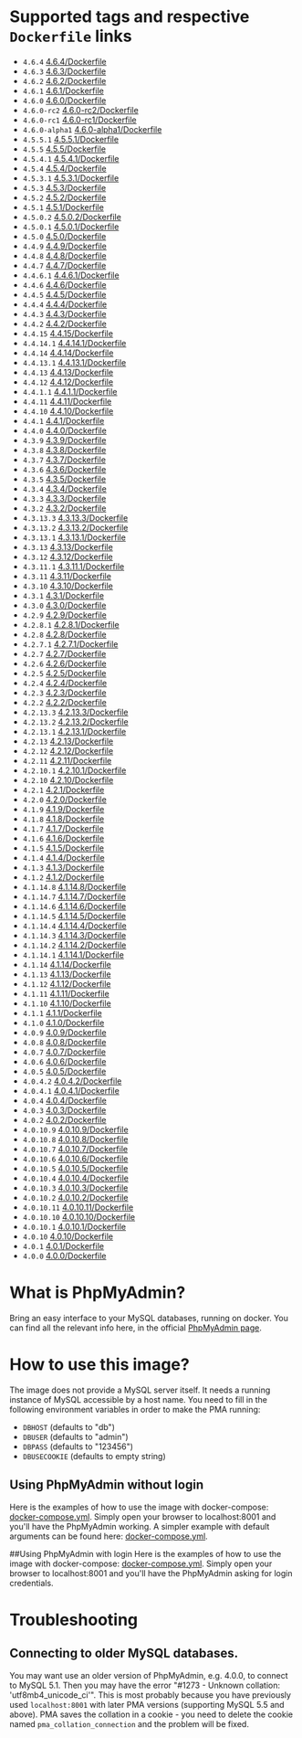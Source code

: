 # Supported tags and respective `Dockerfile` links
- `4.6.4` [4.6.4/Dockerfile](https://github.com/dnhsoft/docker-phpmyadmin/blob/4.6.4/Dockerfile)
- `4.6.3` [4.6.3/Dockerfile](https://github.com/dnhsoft/docker-phpmyadmin/blob/4.6.3/Dockerfile)
- `4.6.2` [4.6.2/Dockerfile](https://github.com/dnhsoft/docker-phpmyadmin/blob/4.6.2/Dockerfile)
- `4.6.1` [4.6.1/Dockerfile](https://github.com/dnhsoft/docker-phpmyadmin/blob/4.6.1/Dockerfile)
- `4.6.0` [4.6.0/Dockerfile](https://github.com/dnhsoft/docker-phpmyadmin/blob/4.6.0/Dockerfile)
- `4.6.0-rc2` [4.6.0-rc2/Dockerfile](https://github.com/dnhsoft/docker-phpmyadmin/blob/4.6.0-rc2/Dockerfile)
- `4.6.0-rc1` [4.6.0-rc1/Dockerfile](https://github.com/dnhsoft/docker-phpmyadmin/blob/4.6.0-rc1/Dockerfile)
- `4.6.0-alpha1` [4.6.0-alpha1/Dockerfile](https://github.com/dnhsoft/docker-phpmyadmin/blob/4.6.0-alpha1/Dockerfile)
- `4.5.5.1` [4.5.5.1/Dockerfile](https://github.com/dnhsoft/docker-phpmyadmin/blob/4.5.5.1/Dockerfile)
- `4.5.5` [4.5.5/Dockerfile](https://github.com/dnhsoft/docker-phpmyadmin/blob/4.5.5/Dockerfile)
- `4.5.4.1` [4.5.4.1/Dockerfile](https://github.com/dnhsoft/docker-phpmyadmin/blob/4.5.4.1/Dockerfile)
- `4.5.4` [4.5.4/Dockerfile](https://github.com/dnhsoft/docker-phpmyadmin/blob/4.5.4/Dockerfile)
- `4.5.3.1` [4.5.3.1/Dockerfile](https://github.com/dnhsoft/docker-phpmyadmin/blob/4.5.3.1/Dockerfile)
- `4.5.3` [4.5.3/Dockerfile](https://github.com/dnhsoft/docker-phpmyadmin/blob/4.5.3/Dockerfile)
- `4.5.2` [4.5.2/Dockerfile](https://github.com/dnhsoft/docker-phpmyadmin/blob/4.5.2/Dockerfile)
- `4.5.1` [4.5.1/Dockerfile](https://github.com/dnhsoft/docker-phpmyadmin/blob/4.5.1/Dockerfile)
- `4.5.0.2` [4.5.0.2/Dockerfile](https://github.com/dnhsoft/docker-phpmyadmin/blob/4.5.0.2/Dockerfile)
- `4.5.0.1` [4.5.0.1/Dockerfile](https://github.com/dnhsoft/docker-phpmyadmin/blob/4.5.0.1/Dockerfile)
- `4.5.0` [4.5.0/Dockerfile](https://github.com/dnhsoft/docker-phpmyadmin/blob/4.5.0/Dockerfile)
- `4.4.9` [4.4.9/Dockerfile](https://github.com/dnhsoft/docker-phpmyadmin/blob/4.4.9/Dockerfile)
- `4.4.8` [4.4.8/Dockerfile](https://github.com/dnhsoft/docker-phpmyadmin/blob/4.4.8/Dockerfile)
- `4.4.7` [4.4.7/Dockerfile](https://github.com/dnhsoft/docker-phpmyadmin/blob/4.4.7/Dockerfile)
- `4.4.6.1` [4.4.6.1/Dockerfile](https://github.com/dnhsoft/docker-phpmyadmin/blob/4.4.6.1/Dockerfile)
- `4.4.6` [4.4.6/Dockerfile](https://github.com/dnhsoft/docker-phpmyadmin/blob/4.4.6/Dockerfile)
- `4.4.5` [4.4.5/Dockerfile](https://github.com/dnhsoft/docker-phpmyadmin/blob/4.4.5/Dockerfile)
- `4.4.4` [4.4.4/Dockerfile](https://github.com/dnhsoft/docker-phpmyadmin/blob/4.4.4/Dockerfile)
- `4.4.3` [4.4.3/Dockerfile](https://github.com/dnhsoft/docker-phpmyadmin/blob/4.4.3/Dockerfile)
- `4.4.2` [4.4.2/Dockerfile](https://github.com/dnhsoft/docker-phpmyadmin/blob/4.4.2/Dockerfile)
- `4.4.15` [4.4.15/Dockerfile](https://github.com/dnhsoft/docker-phpmyadmin/blob/4.4.15/Dockerfile)
- `4.4.14.1` [4.4.14.1/Dockerfile](https://github.com/dnhsoft/docker-phpmyadmin/blob/4.4.14.1/Dockerfile)
- `4.4.14` [4.4.14/Dockerfile](https://github.com/dnhsoft/docker-phpmyadmin/blob/4.4.14/Dockerfile)
- `4.4.13.1` [4.4.13.1/Dockerfile](https://github.com/dnhsoft/docker-phpmyadmin/blob/4.4.13.1/Dockerfile)
- `4.4.13` [4.4.13/Dockerfile](https://github.com/dnhsoft/docker-phpmyadmin/blob/4.4.13/Dockerfile)
- `4.4.12` [4.4.12/Dockerfile](https://github.com/dnhsoft/docker-phpmyadmin/blob/4.4.12/Dockerfile)
- `4.4.1.1` [4.4.1.1/Dockerfile](https://github.com/dnhsoft/docker-phpmyadmin/blob/4.4.1.1/Dockerfile)
- `4.4.11` [4.4.11/Dockerfile](https://github.com/dnhsoft/docker-phpmyadmin/blob/4.4.11/Dockerfile)
- `4.4.10` [4.4.10/Dockerfile](https://github.com/dnhsoft/docker-phpmyadmin/blob/4.4.10/Dockerfile)
- `4.4.1` [4.4.1/Dockerfile](https://github.com/dnhsoft/docker-phpmyadmin/blob/4.4.1/Dockerfile)
- `4.4.0` [4.4.0/Dockerfile](https://github.com/dnhsoft/docker-phpmyadmin/blob/4.4.0/Dockerfile)
- `4.3.9` [4.3.9/Dockerfile](https://github.com/dnhsoft/docker-phpmyadmin/blob/4.3.9/Dockerfile)
- `4.3.8` [4.3.8/Dockerfile](https://github.com/dnhsoft/docker-phpmyadmin/blob/4.3.8/Dockerfile)
- `4.3.7` [4.3.7/Dockerfile](https://github.com/dnhsoft/docker-phpmyadmin/blob/4.3.7/Dockerfile)
- `4.3.6` [4.3.6/Dockerfile](https://github.com/dnhsoft/docker-phpmyadmin/blob/4.3.6/Dockerfile)
- `4.3.5` [4.3.5/Dockerfile](https://github.com/dnhsoft/docker-phpmyadmin/blob/4.3.5/Dockerfile)
- `4.3.4` [4.3.4/Dockerfile](https://github.com/dnhsoft/docker-phpmyadmin/blob/4.3.4/Dockerfile)
- `4.3.3` [4.3.3/Dockerfile](https://github.com/dnhsoft/docker-phpmyadmin/blob/4.3.3/Dockerfile)
- `4.3.2` [4.3.2/Dockerfile](https://github.com/dnhsoft/docker-phpmyadmin/blob/4.3.2/Dockerfile)
- `4.3.13.3` [4.3.13.3/Dockerfile](https://github.com/dnhsoft/docker-phpmyadmin/blob/4.3.13.3/Dockerfile)
- `4.3.13.2` [4.3.13.2/Dockerfile](https://github.com/dnhsoft/docker-phpmyadmin/blob/4.3.13.2/Dockerfile)
- `4.3.13.1` [4.3.13.1/Dockerfile](https://github.com/dnhsoft/docker-phpmyadmin/blob/4.3.13.1/Dockerfile)
- `4.3.13` [4.3.13/Dockerfile](https://github.com/dnhsoft/docker-phpmyadmin/blob/4.3.13/Dockerfile)
- `4.3.12` [4.3.12/Dockerfile](https://github.com/dnhsoft/docker-phpmyadmin/blob/4.3.12/Dockerfile)
- `4.3.11.1` [4.3.11.1/Dockerfile](https://github.com/dnhsoft/docker-phpmyadmin/blob/4.3.11.1/Dockerfile)
- `4.3.11` [4.3.11/Dockerfile](https://github.com/dnhsoft/docker-phpmyadmin/blob/4.3.11/Dockerfile)
- `4.3.10` [4.3.10/Dockerfile](https://github.com/dnhsoft/docker-phpmyadmin/blob/4.3.10/Dockerfile)
- `4.3.1` [4.3.1/Dockerfile](https://github.com/dnhsoft/docker-phpmyadmin/blob/4.3.1/Dockerfile)
- `4.3.0` [4.3.0/Dockerfile](https://github.com/dnhsoft/docker-phpmyadmin/blob/4.3.0/Dockerfile)
- `4.2.9` [4.2.9/Dockerfile](https://github.com/dnhsoft/docker-phpmyadmin/blob/4.2.9/Dockerfile)
- `4.2.8.1` [4.2.8.1/Dockerfile](https://github.com/dnhsoft/docker-phpmyadmin/blob/4.2.8.1/Dockerfile)
- `4.2.8` [4.2.8/Dockerfile](https://github.com/dnhsoft/docker-phpmyadmin/blob/4.2.8/Dockerfile)
- `4.2.7.1` [4.2.7.1/Dockerfile](https://github.com/dnhsoft/docker-phpmyadmin/blob/4.2.7.1/Dockerfile)
- `4.2.7` [4.2.7/Dockerfile](https://github.com/dnhsoft/docker-phpmyadmin/blob/4.2.7/Dockerfile)
- `4.2.6` [4.2.6/Dockerfile](https://github.com/dnhsoft/docker-phpmyadmin/blob/4.2.6/Dockerfile)
- `4.2.5` [4.2.5/Dockerfile](https://github.com/dnhsoft/docker-phpmyadmin/blob/4.2.5/Dockerfile)
- `4.2.4` [4.2.4/Dockerfile](https://github.com/dnhsoft/docker-phpmyadmin/blob/4.2.4/Dockerfile)
- `4.2.3` [4.2.3/Dockerfile](https://github.com/dnhsoft/docker-phpmyadmin/blob/4.2.3/Dockerfile)
- `4.2.2` [4.2.2/Dockerfile](https://github.com/dnhsoft/docker-phpmyadmin/blob/4.2.2/Dockerfile)
- `4.2.13.3` [4.2.13.3/Dockerfile](https://github.com/dnhsoft/docker-phpmyadmin/blob/4.2.13.3/Dockerfile)
- `4.2.13.2` [4.2.13.2/Dockerfile](https://github.com/dnhsoft/docker-phpmyadmin/blob/4.2.13.2/Dockerfile)
- `4.2.13.1` [4.2.13.1/Dockerfile](https://github.com/dnhsoft/docker-phpmyadmin/blob/4.2.13.1/Dockerfile)
- `4.2.13` [4.2.13/Dockerfile](https://github.com/dnhsoft/docker-phpmyadmin/blob/4.2.13/Dockerfile)
- `4.2.12` [4.2.12/Dockerfile](https://github.com/dnhsoft/docker-phpmyadmin/blob/4.2.12/Dockerfile)
- `4.2.11` [4.2.11/Dockerfile](https://github.com/dnhsoft/docker-phpmyadmin/blob/4.2.11/Dockerfile)
- `4.2.10.1` [4.2.10.1/Dockerfile](https://github.com/dnhsoft/docker-phpmyadmin/blob/4.2.10.1/Dockerfile)
- `4.2.10` [4.2.10/Dockerfile](https://github.com/dnhsoft/docker-phpmyadmin/blob/4.2.10/Dockerfile)
- `4.2.1` [4.2.1/Dockerfile](https://github.com/dnhsoft/docker-phpmyadmin/blob/4.2.1/Dockerfile)
- `4.2.0` [4.2.0/Dockerfile](https://github.com/dnhsoft/docker-phpmyadmin/blob/4.2.0/Dockerfile)
- `4.1.9` [4.1.9/Dockerfile](https://github.com/dnhsoft/docker-phpmyadmin/blob/4.1.9/Dockerfile)
- `4.1.8` [4.1.8/Dockerfile](https://github.com/dnhsoft/docker-phpmyadmin/blob/4.1.8/Dockerfile)
- `4.1.7` [4.1.7/Dockerfile](https://github.com/dnhsoft/docker-phpmyadmin/blob/4.1.7/Dockerfile)
- `4.1.6` [4.1.6/Dockerfile](https://github.com/dnhsoft/docker-phpmyadmin/blob/4.1.6/Dockerfile)
- `4.1.5` [4.1.5/Dockerfile](https://github.com/dnhsoft/docker-phpmyadmin/blob/4.1.5/Dockerfile)
- `4.1.4` [4.1.4/Dockerfile](https://github.com/dnhsoft/docker-phpmyadmin/blob/4.1.4/Dockerfile)
- `4.1.3` [4.1.3/Dockerfile](https://github.com/dnhsoft/docker-phpmyadmin/blob/4.1.3/Dockerfile)
- `4.1.2` [4.1.2/Dockerfile](https://github.com/dnhsoft/docker-phpmyadmin/blob/4.1.2/Dockerfile)
- `4.1.14.8` [4.1.14.8/Dockerfile](https://github.com/dnhsoft/docker-phpmyadmin/blob/4.1.14.8/Dockerfile)
- `4.1.14.7` [4.1.14.7/Dockerfile](https://github.com/dnhsoft/docker-phpmyadmin/blob/4.1.14.7/Dockerfile)
- `4.1.14.6` [4.1.14.6/Dockerfile](https://github.com/dnhsoft/docker-phpmyadmin/blob/4.1.14.6/Dockerfile)
- `4.1.14.5` [4.1.14.5/Dockerfile](https://github.com/dnhsoft/docker-phpmyadmin/blob/4.1.14.5/Dockerfile)
- `4.1.14.4` [4.1.14.4/Dockerfile](https://github.com/dnhsoft/docker-phpmyadmin/blob/4.1.14.4/Dockerfile)
- `4.1.14.3` [4.1.14.3/Dockerfile](https://github.com/dnhsoft/docker-phpmyadmin/blob/4.1.14.3/Dockerfile)
- `4.1.14.2` [4.1.14.2/Dockerfile](https://github.com/dnhsoft/docker-phpmyadmin/blob/4.1.14.2/Dockerfile)
- `4.1.14.1` [4.1.14.1/Dockerfile](https://github.com/dnhsoft/docker-phpmyadmin/blob/4.1.14.1/Dockerfile)
- `4.1.14` [4.1.14/Dockerfile](https://github.com/dnhsoft/docker-phpmyadmin/blob/4.1.14/Dockerfile)
- `4.1.13` [4.1.13/Dockerfile](https://github.com/dnhsoft/docker-phpmyadmin/blob/4.1.13/Dockerfile)
- `4.1.12` [4.1.12/Dockerfile](https://github.com/dnhsoft/docker-phpmyadmin/blob/4.1.12/Dockerfile)
- `4.1.11` [4.1.11/Dockerfile](https://github.com/dnhsoft/docker-phpmyadmin/blob/4.1.11/Dockerfile)
- `4.1.10` [4.1.10/Dockerfile](https://github.com/dnhsoft/docker-phpmyadmin/blob/4.1.10/Dockerfile)
- `4.1.1` [4.1.1/Dockerfile](https://github.com/dnhsoft/docker-phpmyadmin/blob/4.1.1/Dockerfile)
- `4.1.0` [4.1.0/Dockerfile](https://github.com/dnhsoft/docker-phpmyadmin/blob/4.1.0/Dockerfile)
- `4.0.9` [4.0.9/Dockerfile](https://github.com/dnhsoft/docker-phpmyadmin/blob/4.0.9/Dockerfile)
- `4.0.8` [4.0.8/Dockerfile](https://github.com/dnhsoft/docker-phpmyadmin/blob/4.0.8/Dockerfile)
- `4.0.7` [4.0.7/Dockerfile](https://github.com/dnhsoft/docker-phpmyadmin/blob/4.0.7/Dockerfile)
- `4.0.6` [4.0.6/Dockerfile](https://github.com/dnhsoft/docker-phpmyadmin/blob/4.0.6/Dockerfile)
- `4.0.5` [4.0.5/Dockerfile](https://github.com/dnhsoft/docker-phpmyadmin/blob/4.0.5/Dockerfile)
- `4.0.4.2` [4.0.4.2/Dockerfile](https://github.com/dnhsoft/docker-phpmyadmin/blob/4.0.4.2/Dockerfile)
- `4.0.4.1` [4.0.4.1/Dockerfile](https://github.com/dnhsoft/docker-phpmyadmin/blob/4.0.4.1/Dockerfile)
- `4.0.4` [4.0.4/Dockerfile](https://github.com/dnhsoft/docker-phpmyadmin/blob/4.0.4/Dockerfile)
- `4.0.3` [4.0.3/Dockerfile](https://github.com/dnhsoft/docker-phpmyadmin/blob/4.0.3/Dockerfile)
- `4.0.2` [4.0.2/Dockerfile](https://github.com/dnhsoft/docker-phpmyadmin/blob/4.0.2/Dockerfile)
- `4.0.10.9` [4.0.10.9/Dockerfile](https://github.com/dnhsoft/docker-phpmyadmin/blob/4.0.10.9/Dockerfile)
- `4.0.10.8` [4.0.10.8/Dockerfile](https://github.com/dnhsoft/docker-phpmyadmin/blob/4.0.10.8/Dockerfile)
- `4.0.10.7` [4.0.10.7/Dockerfile](https://github.com/dnhsoft/docker-phpmyadmin/blob/4.0.10.7/Dockerfile)
- `4.0.10.6` [4.0.10.6/Dockerfile](https://github.com/dnhsoft/docker-phpmyadmin/blob/4.0.10.6/Dockerfile)
- `4.0.10.5` [4.0.10.5/Dockerfile](https://github.com/dnhsoft/docker-phpmyadmin/blob/4.0.10.5/Dockerfile)
- `4.0.10.4` [4.0.10.4/Dockerfile](https://github.com/dnhsoft/docker-phpmyadmin/blob/4.0.10.4/Dockerfile)
- `4.0.10.3` [4.0.10.3/Dockerfile](https://github.com/dnhsoft/docker-phpmyadmin/blob/4.0.10.3/Dockerfile)
- `4.0.10.2` [4.0.10.2/Dockerfile](https://github.com/dnhsoft/docker-phpmyadmin/blob/4.0.10.2/Dockerfile)
- `4.0.10.11` [4.0.10.11/Dockerfile](https://github.com/dnhsoft/docker-phpmyadmin/blob/4.0.10.11/Dockerfile)
- `4.0.10.10` [4.0.10.10/Dockerfile](https://github.com/dnhsoft/docker-phpmyadmin/blob/4.0.10.10/Dockerfile)
- `4.0.10.1` [4.0.10.1/Dockerfile](https://github.com/dnhsoft/docker-phpmyadmin/blob/4.0.10.1/Dockerfile)
- `4.0.10` [4.0.10/Dockerfile](https://github.com/dnhsoft/docker-phpmyadmin/blob/4.0.10/Dockerfile)
- `4.0.1` [4.0.1/Dockerfile](https://github.com/dnhsoft/docker-phpmyadmin/blob/4.0.1/Dockerfile)
- `4.0.0` [4.0.0/Dockerfile](https://github.com/dnhsoft/docker-phpmyadmin/blob/4.0.0/Dockerfile)


# What is PhpMyAdmin?
Bring an easy interface to your MySQL databases, running on docker.
You can find all the relevant info here, in the official [PhpMyAdmin page](https://www.phpmyadmin.net/).

# How to use this image?
The image does not provide a MySQL server itself. It needs a running instance of MySQL accessible by a host name.
You need to fill in the following environment variables in order to make the PMA running: 
- `DBHOST` (defaults to "db")
- `DBUSER` (defaults to "admin")
- `DBPASS` (defaults to "123456")
- `DBUSECOOKIE` (defaults to empty string)

## Using PhpMyAdmin without login
Here is the examples of how to use the image with docker-compose: [docker-compose.yml](https://github.com/dnhsoft/docker-phpmyadmin/blob/master/examples/custom-host/docker-compose.yml). Simply open your browser to localhost:8001 and you'll have the PhpMyAdmin working. A simpler example with default arguments can be found here: [docker-compose.yml](https://github.com/dnhsoft/docker-phpmyadmin/blob/master/examples/simple/docker-compose.yml).
 
##Using PhpMyAdmin with login 
Here is the examples of how to use the image with docker-compose: [docker-compose.yml](https://github.com/dnhsoft/docker-phpmyadmin/blob/master/examples/use-cookie/docker-compose.yml). Simply open your browser to localhost:8001 and you'll have the PhpMyAdmin asking for login credentials.
 
 
# Troubleshooting
## Connecting to older MySQL databases. 
You may want use an older version of PhpMyAdmin, e.g. 4.0.0, to connect to MySQL 5.1.
Then you may have the error "#1273 - Unknown collation: 'utf8mb4_unicode_ci'". 
This is most probably because you have previously used `localhost:8001` with later PMA versions (supporting MySQL 5.5 and above). PMA saves the collation in a cookie - you need to delete the cookie named  `pma_collation_connection` and the problem will be fixed.

